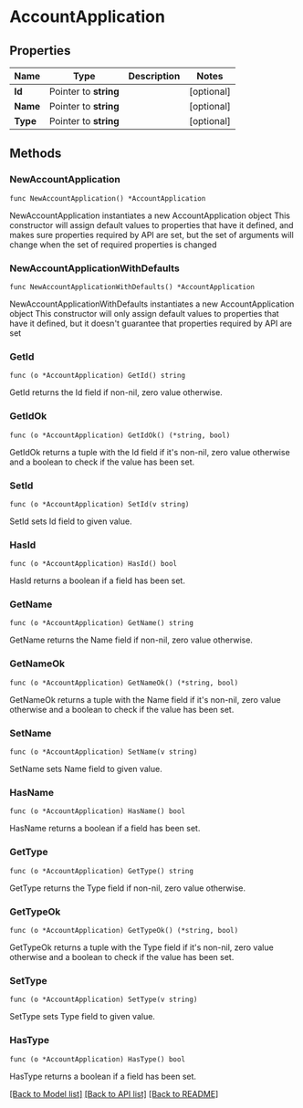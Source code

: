 # AccountApplication

## Properties

Name | Type | Description | Notes
------------ | ------------- | ------------- | -------------
**Id** | Pointer to **string** |  | [optional] 
**Name** | Pointer to **string** |  | [optional] 
**Type** | Pointer to **string** |  | [optional] 

## Methods

### NewAccountApplication

`func NewAccountApplication() *AccountApplication`

NewAccountApplication instantiates a new AccountApplication object
This constructor will assign default values to properties that have it defined,
and makes sure properties required by API are set, but the set of arguments
will change when the set of required properties is changed

### NewAccountApplicationWithDefaults

`func NewAccountApplicationWithDefaults() *AccountApplication`

NewAccountApplicationWithDefaults instantiates a new AccountApplication object
This constructor will only assign default values to properties that have it defined,
but it doesn't guarantee that properties required by API are set

### GetId

`func (o *AccountApplication) GetId() string`

GetId returns the Id field if non-nil, zero value otherwise.

### GetIdOk

`func (o *AccountApplication) GetIdOk() (*string, bool)`

GetIdOk returns a tuple with the Id field if it's non-nil, zero value otherwise
and a boolean to check if the value has been set.

### SetId

`func (o *AccountApplication) SetId(v string)`

SetId sets Id field to given value.

### HasId

`func (o *AccountApplication) HasId() bool`

HasId returns a boolean if a field has been set.

### GetName

`func (o *AccountApplication) GetName() string`

GetName returns the Name field if non-nil, zero value otherwise.

### GetNameOk

`func (o *AccountApplication) GetNameOk() (*string, bool)`

GetNameOk returns a tuple with the Name field if it's non-nil, zero value otherwise
and a boolean to check if the value has been set.

### SetName

`func (o *AccountApplication) SetName(v string)`

SetName sets Name field to given value.

### HasName

`func (o *AccountApplication) HasName() bool`

HasName returns a boolean if a field has been set.

### GetType

`func (o *AccountApplication) GetType() string`

GetType returns the Type field if non-nil, zero value otherwise.

### GetTypeOk

`func (o *AccountApplication) GetTypeOk() (*string, bool)`

GetTypeOk returns a tuple with the Type field if it's non-nil, zero value otherwise
and a boolean to check if the value has been set.

### SetType

`func (o *AccountApplication) SetType(v string)`

SetType sets Type field to given value.

### HasType

`func (o *AccountApplication) HasType() bool`

HasType returns a boolean if a field has been set.


[[Back to Model list]](../README.md#documentation-for-models) [[Back to API list]](../README.md#documentation-for-api-endpoints) [[Back to README]](../README.md)


